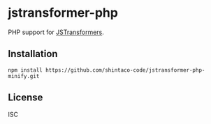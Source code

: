 # jstransformer-php

PHP support for [JSTransformers](http://github.com/jstransformers).

## Installation

    npm install https://github.com/shintaco-code/jstransformer-php-minify.git

## License

ISC
